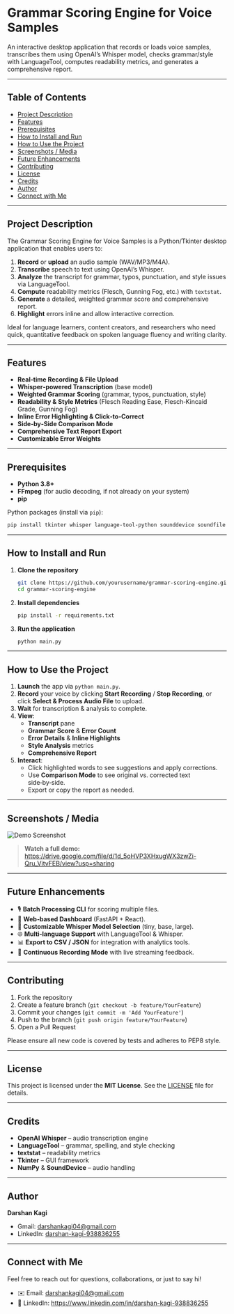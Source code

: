 # Grammar Scoring Engine for Voice Samples

An interactive desktop application that records or loads voice samples, transcribes them using OpenAI’s Whisper model, checks grammar/style with LanguageTool, computes readability metrics, and generates a comprehensive report.

---

## Table of Contents

- [Project Description](#project-description)  
- [Features](#features)  
- [Prerequisites](#prerequisites)  
- [How to Install and Run](#how-to-install-and-run)  
- [How to Use the Project](#how-to-use-the-project)  
- [Screenshots / Media](#screenshots--media)  
- [Future Enhancements](#future-enhancements)  
- [Contributing](#contributing)  
- [License](#license)  
- [Credits](#credits)  
- [Author](#author)  
- [Connect with Me](#connect-with-me)  

---

## Project Description

The Grammar Scoring Engine for Voice Samples is a Python/Tkinter desktop application that enables users to:

1. **Record** or **upload** an audio sample (WAV/MP3/M4A).  
2. **Transcribe** speech to text using OpenAI’s Whisper.  
3. **Analyze** the transcript for grammar, typos, punctuation, and style issues via LanguageTool.  
4. **Compute** readability metrics (Flesch, Gunning Fog, etc.) with `textstat`.  
5. **Generate** a detailed, weighted grammar score and comprehensive report.  
6. **Highlight** errors inline and allow interactive correction.  

Ideal for language learners, content creators, and researchers who need quick, quantitative feedback on spoken language fluency and writing clarity.

---

## Features

- **Real‑time Recording & File Upload**  
- **Whisper‑powered Transcription** (base model)  
- **Weighted Grammar Scoring** (grammar, typos, punctuation, style)  
- **Readability & Style Metrics** (Flesch Reading Ease, Flesch‑Kincaid Grade, Gunning Fog)  
- **Inline Error Highlighting & Click‑to‑Correct**  
- **Side‑by‑Side Comparison Mode**  
- **Comprehensive Text Report Export**  
- **Customizable Error Weights**  

---

## Prerequisites

- **Python 3.8+**  
- **FFmpeg** (for audio decoding, if not already on your system)  
- **pip**  

Python packages (install via `pip`):

```bash
pip install tkinter whisper language-tool-python sounddevice soundfile numpy textstat
```

---

## How to Install and Run

1. **Clone the repository**  
   ```bash
   git clone https://github.com/yourusername/grammar-scoring-engine.git
   cd grammar-scoring-engine
   ```

2. **Install dependencies**  
   ```bash
   pip install -r requirements.txt
   ```

3. **Run the application**  
   ```bash
   python main.py
   ```

---

## How to Use the Project

1. **Launch** the app via `python main.py`.  
2. **Record** your voice by clicking **Start Recording** / **Stop Recording**, or click **Select & Process Audio File** to upload.  
3. **Wait** for transcription & analysis to complete.  
4. **View**:  
   - **Transcript** pane  
   - **Grammar Score** & **Error Count**  
   - **Error Details** & **Inline Highlights**  
   - **Style Analysis** metrics  
   - **Comprehensive Report**  
5. **Interact**:  
   - Click highlighted words to see suggestions and apply corrections.  
   - Use **Comparison Mode** to see original vs. corrected text side‑by‑side.  
   - Export or copy the report as needed.

---

## Screenshots / Media

![Demo Screenshot](https://drive.google.com/uc?export=view&id=1d_5oHVP3XHxugWX3zwZi-Qru_VitvFEB)

> **Watch a full demo:**  
> https://drive.google.com/file/d/1d_5oHVP3XHxugWX3zwZi-Qru_VitvFEB/view?usp=sharing

---

## Future Enhancements

- 🎙️ **Batch Processing CLI** for scoring multiple files.  
- 🚀 **Web‑based Dashboard** (FastAPI + React).  
- 🤖 **Customizable Whisper Model Selection** (tiny, base, large).  
- 🌐 **Multi‑language Support** with LanguageTool & Whisper.  
- 📊 **Export to CSV / JSON** for integration with analytics tools.  
- 🔄 **Continuous Recording Mode** with live streaming feedback.

---

## Contributing

1. Fork the repository  
2. Create a feature branch (`git checkout -b feature/YourFeature`)  
3. Commit your changes (`git commit -m 'Add YourFeature'`)  
4. Push to the branch (`git push origin feature/YourFeature`)  
5. Open a Pull Request  

Please ensure all new code is covered by tests and adheres to PEP8 style.

---

## License

This project is licensed under the **MIT License**. See the [LICENSE](LICENSE) file for details.

---

## Credits

- **OpenAI Whisper** – audio transcription engine  
- **LanguageTool** – grammar, spelling, and style checking  
- **textstat** – readability metrics  
- **Tkinter** – GUI framework  
- **NumPy** & **SoundDevice** – audio handling  

---

## Author

**Darshan Kagi**  
- Gmail: darshankagi04@gmail.com  
- LinkedIn: [darshan-kagi-938836255](https://www.linkedin.com/in/darshan-kagi-938836255)  

---

## Connect with Me

Feel free to reach out for questions, collaborations, or just to say hi!

- ✉️ Email: darshankagi04@gmail.com  
- 🔗 LinkedIn: https://www.linkedin.com/in/darshan-kagi-938836255  
